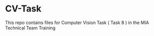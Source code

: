 # CV-Task
This repo contains files for Computer Vision Task ( Task 8 ) in the MIA Technical Team Training
